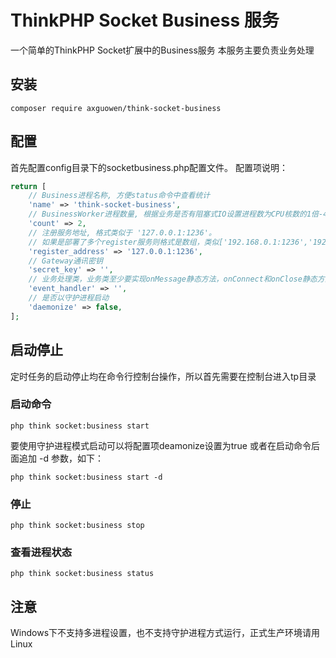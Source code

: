 # ThinkPHP Socket Business 服务

一个简单的ThinkPHP Socket扩展中的Business服务
本服务主要负责业务处理

## 安装

~~~
composer require axguowen/think-socket-business
~~~

## 配置

首先配置config目录下的socketbusiness.php配置文件。
配置项说明：

~~~php
return [
    // Business进程名称, 方便status命令中查看统计
    'name' => 'think-socket-business',
    // BusinessWorker进程数量, 根据业务是否有阻塞式IO设置进程数为CPU核数的1倍-4倍即可。
    'count' => 2,
    // 注册服务地址, 格式类似于 '127.0.0.1:1236'。
    // 如果是部署了多个register服务则格式是数组，类似['192.168.0.1:1236','192.168.0.2:1236']
    'register_address' => '127.0.0.1:1236',
    // Gateway通讯密钥
    'secret_key' => '',
    // 业务处理类，业务类至少要实现onMessage静态方法，onConnect和onClose静态方法可以不用实现。
    'event_handler' => '',
    // 是否以守护进程启动
    'daemonize' => false,
];
~~~

## 启动停止

定时任务的启动停止均在命令行控制台操作，所以首先需要在控制台进入tp目录

### 启动命令

~~~
php think socket:business start
~~~

要使用守护进程模式启动可以将配置项deamonize设置为true
或者在启动命令后面追加 -d 参数，如下：
~~~
php think socket:business start -d
~~~

### 停止
~~~
php think socket:business stop
~~~

### 查看进程状态
~~~
php think socket:business status
~~~

## 注意
Windows下不支持多进程设置，也不支持守护进程方式运行，正式生产环境请用Linux